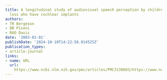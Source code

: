 ```yaml
---
title: A longitudinal study of audiovisual speech perception by children with hearing
  loss who have cochlear implants
authors:
- TR Bergeson
- DB Pisoni
- RAO Davis
date: '2003-01-01'
publishDate: '2024-10-10T14:22:58.014525Z'
publication_types:
- article-journal
links:
- name: URL
  url: 
    https://www.ncbi.nlm.nih.gov/pmc/articles/PMC3130603/https://www.ncbi.nlm.nih.gov/pmc/articles/PMC3130603/
---
```

